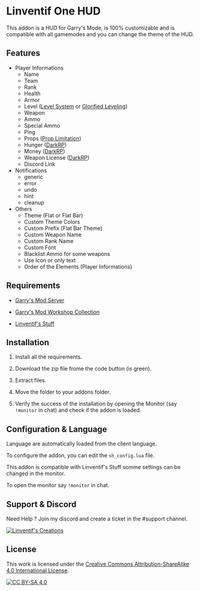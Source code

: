 # Linventif One HUD

This addon is a HUD for Garry's Mode, is 100% customizable and is compatible with all gamemodes and you can change the theme of the HUD.

## Features

- Player Informations
  - Name
  - Team
  - Rank
  - Health
  - Armor
  - Level ([Level System](https://github.com/uen/Leveling-System) or [Glorified Leveling](https://github.com/GlorifiedPig/GlorifiedLeveling))
  - Weapon
  - Ammo
  - Special Ammo
  - Ping
  - Props ([Prop Limitation](https://github.com/linventif))
  - Hunger ([DarkRP](https://github.com/FPtje/DarkRP))
  - Money ([DarkRP](https://github.com/FPtje/DarkRP))
  - Weapon License ([DarkRP](https://github.com/FPtje/DarkRP))
  - Discord Link
- Notifications
  - generic
  - error
  - undo
  - hint
  - cleanup
- Others
  - Theme (Flat or Flat Bar)
  - Custom Theme Colors
  - Custom Prefix (Flat Bar Theme)
  - Custom Weapon Name
  - Custom Rank Name
  - Custom Font
  - Blacklist Ammo for some weapons
  - Use Icon or only text
  - Order of the Elements (Player Informations)

## Requirements

- [Garry's Mod Server](https://store.steampowered.com/app/4000/Garrys_Mod/)

- [Garry's Mod Workshop Collection](http://wiki.garrysmod.com/page/Workshop_for_Dedicated_Servers)
- [Linventif's Stuff](https://steamcommunity.com/sharedfiles/filedetails/?id=2882747990)

## Installation

1. Install all the requirements.

2. Download the zip file frome the code button (is green).

3. Extract files.

4. Move the folder to your addons folder.

5. Verify the success of the installation by opening the Monitor (say `!monitor` in chat) and check if the addon is loaded.

## Configuration & Language

Language are automatically loaded from the client language.

To configure the addon, you can edit the `sh_config.lua` file.

This addon is compatible with Linventif's Stuff somme settings can be changed in the monitor.

To open the monitor say `!monitor` in chat.

## Support & Discord

Need Help ? Join my discord and create a ticket in the #support channel.

[![Linventif's Creations](https://i.imgur.com/Ro6EtDP.png)](https://linv.dev/discord)

## License

This work is licensed under the [Creative Commons Attribution-ShareAlike 4.0 International License](https://creativecommons.org/licenses/by-sa/4.0/).

[![CC BY-SA 4.0](https://i.imgur.com/OlWXFzL.png)](https://creativecommons.org/licenses/by-sa/4.0/)
